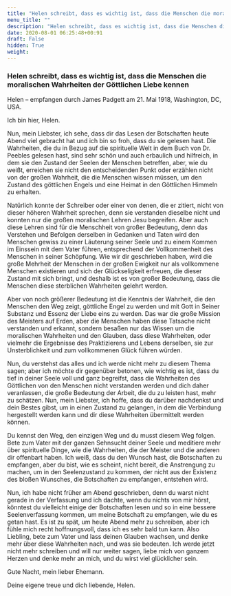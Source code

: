```yaml
---
title: "Helen schreibt, dass es wichtig ist, dass die Menschen die moralischen Wahrheiten der Göttlichen Liebe kennen"
menu_title: ""
description: "Helen schreibt, dass es wichtig ist, dass die Menschen die moralischen Wahrheiten der Göttlichen Liebe kennen"
date: 2020-08-01 06:25:48+00:91
draft: False
hidden: True
weight:
---
```

### Helen schreibt, dass es wichtig ist, dass die Menschen die moralischen Wahrheiten der Göttlichen Liebe kennen

Helen – empfangen durch James Padgett am 21. Mai 1918, Washington, DC, USA.

Ich bin hier, Helen.

Nun, mein Liebster, ich sehe, dass dir das Lesen der Botschaften heute Abend viel gebracht hat und ich bin so froh, dass du sie gelesen hast. Die Wahrheiten, die du in Bezug auf die spirituelle Welt in dem Buch von Dr. Peebles gelesen hast, sind sehr schön und auch erbaulich und hilfreich, in dem sie den Zustand der Seelen der Menschen betreffen, aber, wie du weißt, erreichen sie nicht den entscheidenden Punkt oder erzählen nicht von der großen Wahrheit, die die Menschen wissen müssen, um den Zustand des göttlichen Engels und eine Heimat in den Göttlichen Himmeln zu erhalten.

Natürlich konnte der Schreiber oder einer von denen, die er zitiert, nicht von dieser höheren Wahrheit sprechen, denn sie verstanden dieselbe nicht und konnten nur die großen moralischen Lehren Jesu begreifen. Aber auch diese Lehren sind für die Menschheit von großer Bedeutung, denn das Verstehen und Befolgen derselben in Gedanken und Taten wird den Menschen gewiss zu einer Läuterung seiner Seele und zu einem Kommen im Einssein mit dem Vater führen, entsprechend der Vollkommenheit des Menschen in seiner Schöpfung. Wie wir dir geschrieben haben, wird die große Mehrheit der Menschen in der großen Ewigkeit nur als vollkommene Menschen existieren und sich der Glückseligkeit erfreuen, die dieser Zustand mit sich bringt, und deshalb ist es von großer Bedeutung, dass die Menschen diese sterblichen Wahrheiten gelehrt werden.

Aber von noch größerer Bedeutung ist die Kenntnis der Wahrheit, die den Menschen den Weg zeigt, göttliche Engel zu werden und mit Gott in Seiner Substanz und Essenz der Liebe eins zu werden. Das war die große Mission des Meisters auf Erden, aber die Menschen haben diese Tatsache nicht verstanden und erkannt, sondern besaßen nur das Wissen um die moralischen Wahrheiten und den Glauben, dass diese Wahrheiten, oder vielmehr die Ergebnisse des Praktizierens und Lebens derselben, sie zur Unsterblichkeit und zum vollkommenen Glück führen würden.

Nun, du verstehst das alles und ich werde nicht mehr zu diesem Thema sagen; aber ich möchte dir gegenüber betonen, wie wichtig es ist, dass du tief in deiner Seele voll und ganz begreifst, dass die Wahrheiten des Göttlichen von den Menschen nicht verstanden werden und dich daher veranlassen, die große Bedeutung der Arbeit, die du zu leisten hast, mehr zu schätzen. Nun, mein Liebster, ich hoffe, dass du darüber nachdenkst und dein Bestes gibst, um in einen Zustand zu gelangen, in dem die Verbindung hergestellt werden kann und dir diese Wahrheiten übermittelt werden können.

Du kennst den Weg, den einzigen Weg und du musst diesem Weg folgen. Bete zum Vater mit der ganzen Sehnsucht deiner Seele und meditiere mehr über spirituelle Dinge, wie die Wahrheiten, die der Meister und die anderen dir offenbart haben. Ich weiß, dass du den Wunsch hast, die Botschaften zu empfangen, aber du bist, wie es scheint, nicht bereit, die Anstrengung zu machen, um in den Seelenzustand zu kommen, der nicht aus der Existenz des bloßen Wunsches, die Botschaften zu empfangen, entstehen wird.

Nun, ich habe nicht früher am Abend geschrieben, denn du warst nicht gerade in der Verfassung und ich dachte, wenn du nichts von mir hörst, könntest du vielleicht einige der Botschaften lesen und so in eine bessere Seelenverfassung kommen, um meine Botschaft zu empfangen, wie du es getan hast. Es ist zu spät, um heute Abend mehr zu schreiben, aber ich fühle mich recht hoffnungsvoll, dass ich es sehr bald tun kann. Also Liebling, bete zum Vater und lass deinen Glauben wachsen, und denke mehr über diese Wahrheiten nach, und was sie bedeuten. Ich werde jetzt nicht mehr schreiben und will nur weiter sagen, liebe mich von ganzem Herzen und denke mehr an mich, und du wirst viel glücklicher sein.

Gute Nacht, mein lieber Ehemann.

Deine eigene treue und dich liebende, Helen.
